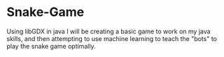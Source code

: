 # Snake-Game
Using libGDX in java I will be creating a basic game to work on my java skills, and then attempting to use machine learning to teach the "bots" to play the snake game optimally.

